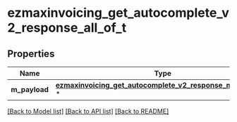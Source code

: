 # ezmaxinvoicing_get_autocomplete_v2_response_all_of_t

## Properties
Name | Type | Description | Notes
------------ | ------------- | ------------- | -------------
**m_payload** | [**ezmaxinvoicing_get_autocomplete_v2_response_m_payload_t**](ezmaxinvoicing_get_autocomplete_v2_response_m_payload.md) \* |  | 

[[Back to Model list]](../README.md#documentation-for-models) [[Back to API list]](../README.md#documentation-for-api-endpoints) [[Back to README]](../README.md)


